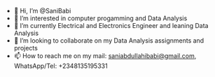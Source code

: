 - 👋 Hi, I’m @SaniBabi
- 👀 I’m interested in computer progamming and Data Analysis
- 🌱 I’m currently Electrical and Electronics Engineer and leaning Data Analysis
- 💞️ I’m looking to collaborate on my Data Analysis assignments and projects
- 📫 How to reach me on my mail: saniabdullahibabi@gmail.com, WhatsApp/Tel: +2348135195331

<!---
SaniBabi/SaniBabi is a ✨ special ✨ repository because its `README.md` (this file) appears on your GitHub profile.
You can click the Preview link to take a look at your changes.
--->
